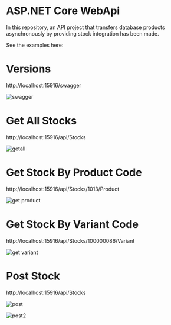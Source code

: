 # ASP.NET Core WebApi
In this repository, an API project that transfers database products asynchronously by providing stock integration has been made.

See the examples here:

# Versions

 http://localhost:15916/swagger

![swagger](https://user-images.githubusercontent.com/41619288/196065010-16d980cc-e0f2-4193-8271-5dc274d6ed61.PNG)

# Get All Stocks

http://localhost:15916/api/Stocks

![getall](https://user-images.githubusercontent.com/41619288/196065141-4655ec2f-d136-4042-9969-2b1d8ba6e9cc.PNG)

# Get Stock By Product Code

http://localhost:15916/api/Stocks/1013/Product

![get product](https://user-images.githubusercontent.com/41619288/196065416-8391c061-3d84-44cd-88ad-46671d9ab853.PNG)

# Get Stock By Variant Code

http://localhost:15916/api/Stocks/100000086/Variant

![get variant](https://user-images.githubusercontent.com/41619288/196065440-8e444ec7-b49a-4bb4-b173-e120dc96e816.PNG)

# Post Stock

http://localhost:15916/api/Stocks

![post](https://user-images.githubusercontent.com/41619288/196065465-8b3b1a3d-ab1c-4c08-ad5d-eb2bab8e2af0.PNG)

![post2](https://user-images.githubusercontent.com/41619288/196065473-883f1c9b-982d-4d52-acec-234c920547b0.PNG)


